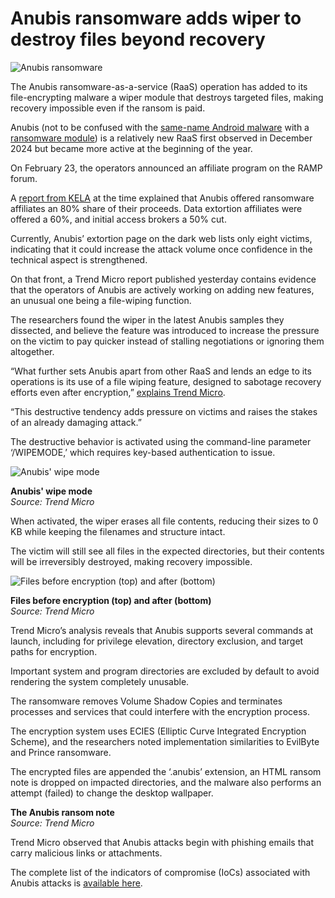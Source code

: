 # Anubis ransomware adds wiper to destroy files beyond recovery

![Anubis ransomware](https://www.bleepstatic.com/content/hl-images/2025/06/13/Anubis.jpg)

The Anubis ransomware-as-a-service (RaaS) operation has added to its file-encrypting malware a wiper module that destroys targeted files, making recovery impossible even if the ransom is paid.

Anubis (not to be confused with the [same-name Android malware](https://www.bleepingcomputer.com/news/security/anubis-android-malware-returns-to-target-394-financial-apps/) with a [ransomware module](https://www.bleepingcomputer.com/news/security/anubis-android-trojan-spotted-with-almost-functional-ransomware-module/)) is a relatively new RaaS first observed in December 2024 but became more active at the beginning of the year.

On February 23, the operators announced an affiliate program on the RAMP forum.

A [report from KELA](https://www.kelacyber.com/blog/anubis-a-new-ransomware-threat/) at the time explained that Anubis offered ransomware affiliates an 80% share of their proceeds. Data extortion affiliates were offered a 60%, and initial access brokers a 50% cut.

Currently, Anubis’ extortion page on the dark web lists only eight victims, indicating that it could increase the attack volume once confidence in the technical aspect is strengthened.

On that front, a Trend Micro report published yesterday contains evidence that the operators of Anubis are actively working on adding new features, an unusual one being a file-wiping function.

The researchers found the wiper in the latest Anubis samples they dissected, and believe the feature was introduced to increase the pressure on the victim to pay quicker instead of stalling negotiations or ignoring them altogether.

“What further sets Anubis apart from other RaaS and lends an edge to its operations is its use of a file wiping feature, designed to sabotage recovery efforts even after encryption,” [explains Trend Micro](https://www.trendmicro.com/en%5Fus/research/25/f/anubis-a-closer-look-at-an-emerging-ransomware.html).

“This destructive tendency adds pressure on victims and raises the stakes of an already damaging attack.”

The destructive behavior is activated using the command-line parameter ‘/WIPEMODE,’ which requires key-based authentication to issue.

![Anubis' wipe mode](https://www.bleepstatic.com/images/news/u/1220909/2025/June/wipemode.jpg)

**Anubis' wipe mode**  
_Source: Trend Micro_

When activated, the wiper erases all file contents, reducing their sizes to 0 KB while keeping the filenames and structure intact.

The victim will still see all files in the expected directories, but their contents will be irreversibly destroyed, making recovery impossible.

![Files before encryption (top) and after (bottom)](https://www.bleepstatic.com/images/news/u/1220909/2025/June/before.jpg)

**Files before encryption (top) and after (bottom)**  
_Source: Trend Micro_

Trend Micro’s analysis reveals that Anubis supports several commands at launch, including for privilege elevation, directory exclusion, and target paths for encryption.

Important system and program directories are excluded by default to avoid rendering the system completely unusable.

The ransomware removes Volume Shadow Copies and terminates processes and services that could interfere with the encryption process.

The encryption system uses ECIES (Elliptic Curve Integrated Encryption Scheme), and the researchers noted implementation similarities to EvilByte and Prince ransomware.

The encrypted files are appended the ‘.anubis’ extension, an HTML ransom note is dropped on impacted directories, and the malware also performs an attempt (failed) to change the desktop wallpaper.

**The Anubis ransom note**  
_Source: Trend Micro_

Trend Micro observed that Anubis attacks begin with phishing emails that carry malicious links or attachments.

The complete list of the indicators of compromise (IoCs) associated with Anubis attacks is [available here](https://www.trendmicro.com/content/dam/trendmicro/global/en/research/25/f/anubis--a-closer-look-at-an-emerging-ransomware-with-built-in-wiper/Anubis%5FA%5FCloser%5FLook%5Fat%5Fa%5FEmerging%5FRansomware%5Fwith%5FBuilt-in%5FWiper%5FIOCs.txt).